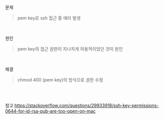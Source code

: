 문제
> pem key로 ssh 접근 중 에러 발생

<br>

원인
> pem key의 접근 권한이 지나치게 허용적이었던 것이 원인

<br>

해결
> chmod 400 (pem key)의 방식으로 권한 수정


<br>
<br>

참고 https://stackoverflow.com/questions/29933918/ssh-key-permissions-0644-for-id-rsa-pub-are-too-open-on-mac
